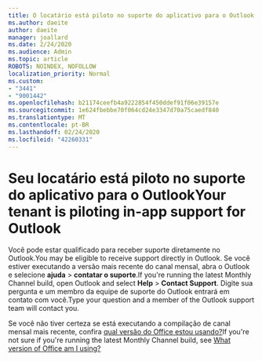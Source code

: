 ```yaml
---
title: O locatário está piloto no suporte do aplicativo para o Outlook
ms.author: daeite
author: daeite
manager: joallard
ms.date: 2/24/2020
ms.audience: Admin
ms.topic: article
ROBOTS: NOINDEX, NOFOLLOW
localization_priority: Normal
ms.custom:
- "3441"
- "9001442"
ms.openlocfilehash: b21174ceefb4a9222854f450ddef91f06e39157e
ms.sourcegitcommit: 1e624fbebbe70f064cd24e3347d70a75caedf840
ms.translationtype: MT
ms.contentlocale: pt-BR
ms.lasthandoff: 02/24/2020
ms.locfileid: "42260331"
---
```

# <a name="your-tenant-is-piloting-in-app-support-for-outlook"></a><span data-ttu-id="8e9b3-102">Seu locatário está piloto no suporte do aplicativo para o Outlook</span><span class="sxs-lookup"><span data-stu-id="8e9b3-102">Your tenant is piloting in-app support for Outlook</span></span>

<span data-ttu-id="8e9b3-103">Você pode estar qualificado para receber suporte diretamente no Outlook.</span><span class="sxs-lookup"><span data-stu-id="8e9b3-103">You may be eligible to receive support directly in Outlook.</span></span> <span data-ttu-id="8e9b3-104">Se você estiver executando a versão mais recente do canal mensal, abra o Outlook e selecione **ajuda** > **contatar o suporte**.</span><span class="sxs-lookup"><span data-stu-id="8e9b3-104">If you're running the latest Monthly Channel build, open Outlook and select **Help** > **Contact Support**.</span></span> <span data-ttu-id="8e9b3-105">Digite sua pergunta e um membro da equipe de suporte do Outlook entrará em contato com você.</span><span class="sxs-lookup"><span data-stu-id="8e9b3-105">Type your question and a member of the Outlook support team will contact you.</span></span>

<span data-ttu-id="8e9b3-106">Se você não tiver certeza se está executando a compilação de canal mensal mais recente, confira [qual versão do Office estou usando?](https://support.office.com/article/932788B8-A3CE-44BF-BB09-E334518B8B19)</span><span class="sxs-lookup"><span data-stu-id="8e9b3-106">If you're not sure if you're running the latest Monthly Channel build, see [What version of Office am I using?](https://support.office.com/article/932788B8-A3CE-44BF-BB09-E334518B8B19)</span></span>